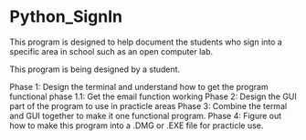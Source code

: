 # Python_SignIn

This program is designed to help document the students who sign into a specific area in school
such as an open computer lab.

This program is being designed by a student.

Phase 1: Design the terminal and understand how to get the program functional
  phase 1.1: Get the email function working
Phase 2: Design the GUI part of the program to use in practicle areas
Phase 3: Combine the termal and GUI together to make it one functional program.
Phase 4: Figure out how to make this program into a .DMG or .EXE file for practicle use.
